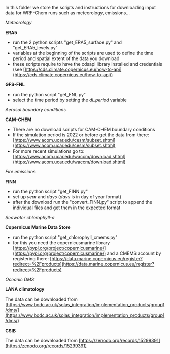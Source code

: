 In this folder we store the scripts and instructions for downloading input data for WRF-Chem runs such as meteorology, emissions...

*Meteorology*

**ERA5**
- run the 2 python scripts "get_ERA5_surface.py" and "get_ERA5_levels.py"
- variables at the beginning of the scripts are used to define the time period and spatial extent of the data you download
- these scripts require to have the cdsapi library installed and credentials (see [https://cds.climate.copernicus.eu/how-to-api](https://cds.climate.copernicus.eu/how-to-api))
  
**GFS-FNL**
- run the python script "get_FNL.py"
- select the time period by setting the *dl_period* variable

*Aerosol boundary conditions*

**CAM-CHEM**
- There are no download scripts for CAM-CHEM boundary conditions
- If the simulation period is 2022 or before get the data from there: [https://www.acom.ucar.edu/cesm/subset.shtml](https://www.acom.ucar.edu/cesm/subset.shtml)
- For more recent simulations go to: [https://www.acom.ucar.edu/waccm/download.shtml](https://www.acom.ucar.edu/waccm/download.shtml)


*Fire emissions*

**FINN**  
- run the python script "get_FINN.py"
- set up *year* and *days* (*days* is in day of year format)
- after the download run the "convert_FINN.py" script to append the individual files and get them in the expected format
  

*Seawater chlorophyll-a*

**Copernicus Marine Data Store**
- run the python script "get_chlorophyll_cmems.py"
- for this you need the copernicusmarine library [https://pypi.org/project/copernicusmarine/](https://pypi.org/project/copernicusmarine/) and a CMEMS account by registering there:
[https://data.marine.copernicus.eu/register?redirect=%2Fproducts](https://data.marine.copernicus.eu/register?redirect=%2Fproducts)

*Oceanic DMS*

**LANA climatology**

The data can be downloaded from [https://www.bodc.ac.uk/solas_integration/implementation_products/group1/dms/](https://www.bodc.ac.uk/solas_integration/implementation_products/group1/dms/)

**CSIB** 

The data can be downloaded from [https://zenodo.org/records/15299391](https://zenodo.org/records/15299391)
